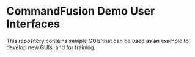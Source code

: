 # CommandFusion Demo User Interfaces #

This repository contains sample GUIs that can be used as an example to develop new GUIs, and for training.
